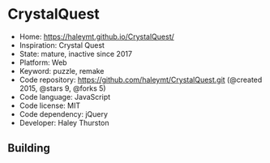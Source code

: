 # CrystalQuest

- Home: https://haleymt.github.io/CrystalQuest/
- Inspiration: Crystal Quest
- State: mature, inactive since 2017
- Platform: Web
- Keyword: puzzle, remake
- Code repository: https://github.com/haleymt/CrystalQuest.git (@created 2015, @stars 9, @forks 5)
- Code language: JavaScript
- Code license: MIT
- Code dependency: jQuery
- Developer: Haley Thurston

## Building
